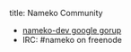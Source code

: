 title: Nameko Community

* [nameko-dev google gorup](http://groups.google.com/forum/#!forum/nameko-dev)
* IRC: #nameko on freenode
